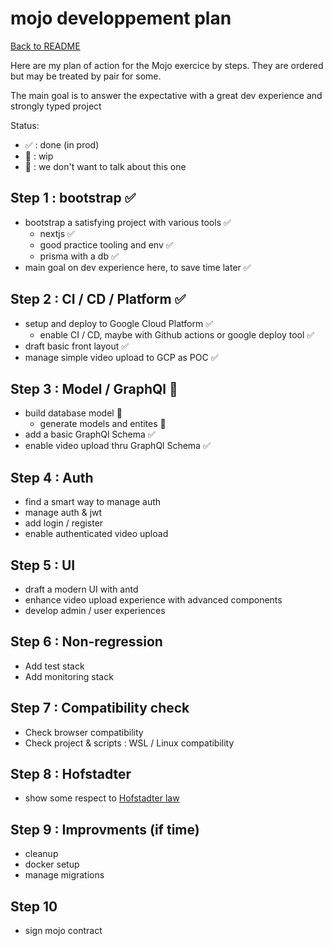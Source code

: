 # mojo developpement plan

[Back to README](./README.md)

Here are my plan of action for the Mojo exercice by steps.
They are ordered but may be treated by pair for some.

The main goal is to answer the expectative with a great dev experience and strongly typed project

Status:

- ✅ : done (in prod)
- 🚧 : wip
- 🚫 : we don't want to talk about this one

## Step 1 : bootstrap ✅

- bootstrap a satisfying project with various tools ✅
  - nextjs ✅
  - good practice tooling and env ✅
  - prisma with a db ✅
- main goal on dev experience here, to save time later ✅

## Step 2 : CI / CD / Platform ✅

- setup and deploy to Google Cloud Platform ✅
  - enable CI / CD, maybe with Github actions or google deploy tool ✅
- draft basic front layout ✅
- manage simple video upload to GCP as POC ✅

## Step 3 : Model / GraphQl 🚧

- build database model 🚧
  - generate models and entites 🚧
- add a basic GraphQl Schema ✅
- enable video upload thru GraphQl Schema ✅

## Step 4 : Auth

- find a smart way to manage auth
- manage auth & jwt
- add login / register
- enable authenticated video upload

## Step 5 : UI

- draft a modern UI with antd
- enhance video upload experience with advanced components
- develop admin / user experiences

## Step 6 : Non-regression

- Add test stack
- Add monitoring stack

## Step 7 : Compatibility check

- Check browser compatibility
- Check project & scripts : WSL / Linux compatibility

## Step 8 : Hofstadter

- show some respect to [Hofstadter law](https://en.wikipedia.org/wiki/Hofstadter%27s_law)

## Step 9 : Improvments (if time)

- cleanup
- docker setup
- manage migrations

## Step 10

- sign mojo contract

